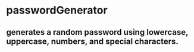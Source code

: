 # passwordGenerator
## generates a random password using lowercase, uppercase, numbers, and special characters.
